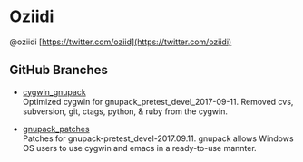 
# Oziidi
@oziidi [https://twitter.com/oziid](https://twitter.com/oziidi)

## GitHub Branches

* [cygwin_gnupack](https://github.com/oziidi/cygwin_gnupack)<br>
  Optimized cygwin for gnupack_pretest_devel_2017-09-11. Removed cvs, subversion, git, ctags, python, & ruby from the cygwin.

* [gnupack_patches](https://github.com/oziidi/gnupack_patches)<br>
  Patches for gnupack-pretest_devel-2017.09.11. gnupack allows Windows OS users to use cygwin and emacs in a ready-to-use mannter.

